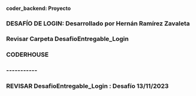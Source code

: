 #### coder_backend: Proyecto
### DESAFÍO DE LOGIN: Desarrollado por Hernán Ramírez Zavaleta
### Revisar Carpeta DesafioEntregable_Login
### CODERHOUSE
### -----------
### REVISAR DesafioEntregable_Login : Desafío 13/11/2023